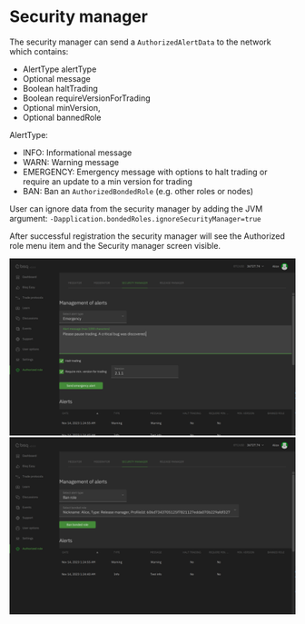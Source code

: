# Security manager

The security manager can send a `AuthorizedAlertData` to the network which contains:

- AlertType alertType
- Optional message
- Boolean haltTrading
- Boolean requireVersionForTrading
- Optional minVersion,
- Optional bannedRole

AlertType:

- INFO: Informational message
- WARN: Warning message
- EMERGENCY: Emergency message with options to halt trading or require an update to a min version for trading
- BAN: Ban an `AuthorizedBondedRole` (e.g. other roles or nodes)

User can ignore data from the security manager by adding the JVM argument:
`-Dapplication.bondedRoles.ignoreSecurityManager=true`

After successful registration the security manager will see the Authorized role menu item and the Security manager
screen visible.

<img src="img/alert.png" width="1200"/>
<img src="img/ban.png" width="1200"/>